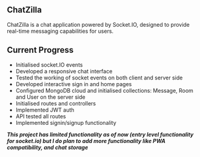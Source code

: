 ## ChatZilla

ChatZilla is a chat application powered by Socket.IO, designed to provide real-time messaging capabilities for users. 

## Current Progress

- Initialised socket.IO events
- Developed a responsive chat interface 
- Tested the working of socket events on both client and server side
- Developed interactive sign in and home pages
- Configured MongoDB cloud and initialised collections: Message, Room and User on the server side
- Initialised routes and controllers
- Implemented JWT auth
- API tested all routes
- Implemented signin/signup functionality


***This project has limited functionality as of now (entry level functionality for socket.io) but I do plan to add more functionality like PWA compatibility, and chat storage***